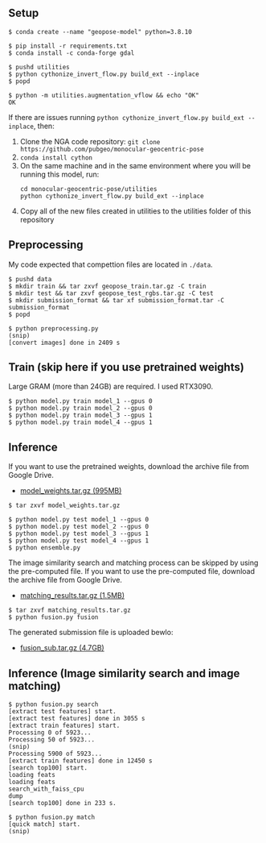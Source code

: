 ## Setup

```
$ conda create --name "geopose-model" python=3.8.10

$ pip install -r requirements.txt
$ conda install -c conda-forge gdal

$ pushd utilities
$ python cythonize_invert_flow.py build_ext --inplace
$ popd

$ python -m utilities.augmentation_vflow && echo "OK"
OK
```

If there are issues running `python cythonize_invert_flow.py build_ext --inplace`, then:
1. Clone the NGA code repository: `git clone https://github.com/pubgeo/monocular-geocentric-pose`
2. `conda install cython`
3. On the same machine and in the same environment where you will be running this model, run:
   ```
   cd monocular-geocentric-pose/utilities
   python cythonize_invert_flow.py build_ext --inplace
   ```
4. Copy all of the new files created in utilities to the utilities folder of this repository

## Preprocessing

My code expected that compettion files are located in `./data`.

```
$ pushd data
$ mkdir train && tar zxvf geopose_train.tar.gz -C train
$ mkdir test && tar zxvf geopose_test_rgbs.tar.gz -C test
$ mkdir submission_format && tar xf submission_format.tar -C submission_format
$ popd

$ python preprocessing.py
(snip)
[convert images] done in 2409 s
```

## Train (skip here if you use pretrained weights)

Large GRAM (more than 24GB) are required. I used RTX3090.

```
$ python model.py train model_1 --gpus 0
$ python model.py train model_2 --gpus 0
$ python model.py train model_3 --gpus 1
$ python model.py train model_4 --gpus 1
```

## Inference

If you want to use the pretrained weights, download the archive file from Google Drive.

* [model_weights.tar.gz (995MB)](https://drive.google.com/file/d/15TBEK58-HSjjtumn4TLcCprWoK32mE4u/view?usp=sharing)

```
$ tar zxvf model_weights.tar.gz
```

```
$ python model.py test model_1 --gpus 0
$ python model.py test model_2 --gpus 0
$ python model.py test model_3 --gpus 1
$ python model.py test model_4 --gpus 1
$ python ensemble.py
```

The image similarity search and matching process can be skipped by using the pre-computed file. If you want to use the pre-computed file, download the archive file from Google Drive.

* [matching_results.tar.gz (1.5MB)](https://drive.google.com/file/d/1RFa_SWeJ6VJ23qcBbm03RcJiuFv3QOkF/view?usp=sharing)

```
$ tar zxvf matching_results.tar.gz
$ python fusion.py fusion
```

The generated submission file is uploaded bewlo:

* [fusion_sub.tar.gz (4.7GB)](https://drive.google.com/file/d/1MuPwm87Mhg6N_LA3O2d-3Aq_IRqwI_sw/view?usp=sharing)

## Inference (Image similarity search and image matching)

```
$ python fusion.py search
[extract test features] start.
[extract test features] done in 3055 s
[extract train features] start.
Processing 0 of 5923...
Processing 50 of 5923...
(snip)
Processing 5900 of 5923...
[extract train features] done in 12450 s
[search top100] start.
loading feats
loading feats
search_with_faiss_cpu
dump
[search top100] done in 233 s.

$ python fusion.py match
[quick match] start.
(snip)
```
